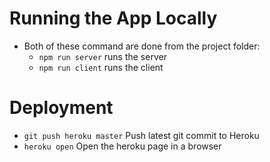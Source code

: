 # Running the App Locally

-  Both of these command are done from the project folder:
   -  `npm run server` runs the server
   -  `npm run client` runs the client

# Deployment

-  `git push heroku master` Push latest git commit to Heroku
-  `heroku open` Open the heroku page in a browser
